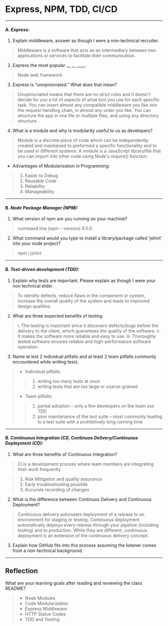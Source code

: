 # Express, NPM, TDD, CI/CD

---

#### A. _Express:_
1. Explain middleware, answer as though I were a non-technical recruiter.

>Middleware is a software that acts as an intermediary between two applications or services to facilitate their communication.

2. Express the most popular __ __ ____.

>Node web framework

3. Express is “unopinionated.” What does that mean?

> Unopinionated means that there are no strict rules and it doesn't decide for you a lot of aspects of what tool you use for each specific task. You can insert almost any compatible middleware you like into the request handling chain, in almost any order you like. You can structure the app in one file or multiple files, and using any directory structure.

4. What is a module and why is modularity useful to us as developers?

>Module is a discrete piece of code which can be independently created and maintained to preformed a specific  functionality and to be used in different systems. A module is a JavaScript library/file that you can import into other code using Node's require() function. 

- Advantages of Modularization in Programming:
>1. Easier to Debug 
 >2. Reusable Code
>3. Reliability 
>4. Manageability

---

#### B. _Node Package Manager (NPM):_

1. What version of npm are you running on your machine?

> command line (npm --version)  9.5.0


2. What command would you type to install a library/package called ‘jshint’ into your node project?

> npm i jshint

---

#### B. _Test-driven development (TDD):_

1. Explain why tests are important. Please explain as though I were your non technical elder.

>To identify defects, reduce flaws in the component or system, increase the overall quality of the system and leads to improved design qualities.

2. What are three expected benefits of testing

>  i. The testing is important since it discovers defects/bugs before the delivery to the client, which guarantees the quality of the software.
ii. It makes the software more reliable and easy to use.
iii. Thoroughly tested software ensures reliable and high-performance software operation.

3. Name at lest 2 individual pitfalls and at least 2 team pitfalls commonly encountered while writing tests.

> *  Individual pitfalls: 
>>1. writing too many tests at once
>> 2. writing tests that are too large or coarse-grained

> *  Team pitfalls: 
>>1. partial adoption – only a few developers on the team use TDD
>> 2. poor maintenance of the test suite – most commonly leading to a test suite with a prohibitively long running time

---

#### B. _Continuous Integration (CI), Continuos Delivery/Continuous Deployment (CD):_

1. What are three benefits of Continuous Integration?

>CI is a development process where team members are integrating their work frequently

> 1. Risk Mitigation and quality assurance
> 2. Early troubleshooting possible
> 3. Accurate recording of changes


2. What is the difference between Continuos Delivery and Continuous Deployment?

> Continuous delivery automates deployment of a release to an environment for staging or testing. Continuous deployment automatically deploys every release through your pipeline (including testing) and to production. While they are different, continuous deployment is an extension of the continuous delivery concept.

3. Explain how GitHub fits into this process assuming the listener comes from a non-technical background.

>

---

## Reflection

What are your learning goals after reading and reviewing the class README?

> * Node Modules
> * Code Modularization
> * Express Middleware
> * HTTP Status Codes
> * TDD and Testing